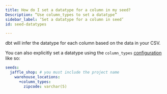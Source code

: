 ```yaml
---
title: How do I set a datatype for a column in my seed?
Description: “Use column_types to set a datatype”
sidebar_label: ‘Set a datatype for a column in seed’
id: seed-datatypes

---
```

dbt will infer the datatype for each column based on the data in your CSV.

You can also explicitly set a datatype using the `column_types` [configuration](reference/resource-configs/column_types.md) like so:

<File name='dbt_project.yml'>

```yml
seeds:
  jaffle_shop: # you must include the project name
    warehouse_locations:
      +column_types:
        zipcode: varchar(5)
```

</File>
